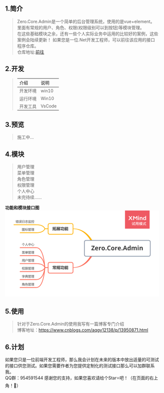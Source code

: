 ## 1.简介
>Zero.Core.Admin是一个简单的后台管理系统，使用的是vue+element。  
里面有常规的用户、角色、权限(权限级别可以到按钮)等模块管理。  
在这些基础模块之余，还有一些个人实际业务中运用的比较好的案例，这些案例会陆续更新！
如果您是一位.Net开发工程师，可以前往该应用的接口程序仓库。  
仓库地址:[前往](https://github.com/QQ2287991080/Zero.Core)  
## 2.开发
>|介绍|说明|
>| :---- | :---- |
>|开发环境|win10|
>|运行环境|Win10|
>|开发工具|VsCode|

## 3.预览
>施工中...
## 4.模块
>用户管理  
>菜单管理  
>角色管理  
>权限管理  
>个人中心  
>未完待续......

**功能和模块接口图**  
![image](docs/Command/Zero.Core.Admin.png)
## 5.使用
>针对于Zero.Core.Admin的使用我写有一篇博客专门介绍  
 博客地址：https://www.cnblogs.com/aqgy12138/p/13950871.html
>
## 6.计划
如果您只是一位前端开发工程师，那么我会计划在未来的版本中放出适量的可测试的接口供您测试。如果您需要作者为您提供定制化的测试接口那么可以加群联系我。  
QQ群：954591544
感谢您的支持，如果您喜欢请给个Star⭐吧！（在页面的右上角！🤭）
